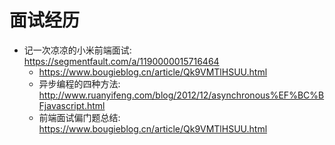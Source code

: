 # 面试经历

- 记一次凉凉的小米前端面试: https://segmentfault.com/a/1190000015716464
  - https://www.bougieblog.cn/article/Qk9VMTlHSUU.html
  - 异步编程的四种方法: http://www.ruanyifeng.com/blog/2012/12/asynchronous%EF%BC%BFjavascript.html
  - 前端面试偏门题总结: https://www.bougieblog.cn/article/Qk9VMTlHSUU.html
